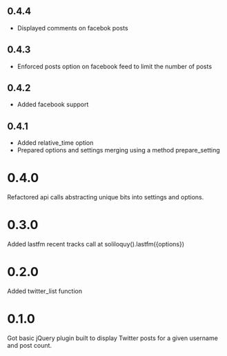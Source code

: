 ## 0.4.4
* Displayed comments on facebok posts

## 0.4.3
* Enforced posts option on facebook feed to limit the number of posts

## 0.4.2
* Added facebook support

## 0.4.1
* Added relative_time option
* Prepared options and settings merging using a method prepare_setting

# 0.4.0
Refactored api calls abstracting unique bits into settings and options.

# 0.3.0
Added lastfm recent tracks call at soliloquy().lastfm({options})

# 0.2.0
Added twitter_list function

# 0.1.0
Got basic jQuery plugin built to display Twitter posts for a given username and post count. 
